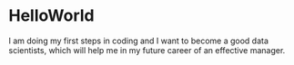# HelloWorld

I am doing my first steps in coding and I want to become a good data scientists, which will help me in my future career of an effective manager.
